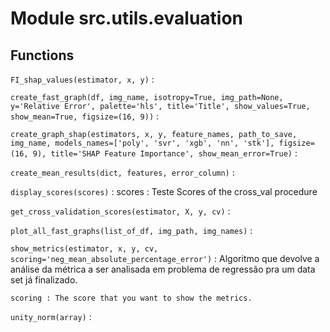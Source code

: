 Module src.utils.evaluation
===========================

Functions
---------

    
`FI_shap_values(estimator, x, y)`
:   

    
`create_fast_graph(df, img_name, isotropy=True, img_path=None, y='Relative Error', palette='hls', title='Title', show_values=True, show_mean=True, figsize=(16, 9))`
:   

    
`create_graph_shap(estimators, x, y, feature_names, path_to_save, img_name, models_names=['poly', 'svr', 'xgb', 'nn', 'stk'], figsize=(16, 9), title='SHAP Feature Importance', show_mean_error=True)`
:   

    
`create_mean_results(dict, features, error_column)`
:   

    
`display_scores(scores)`
:   scores : Teste Scores of the cross_val procedure

    
`get_cross_validation_scores(estimator, X, y, cv)`
:   

    
`plot_all_fast_graphs(list_of_df, img_path, img_names)`
:   

    
`show_metrics(estimator, x, y, cv, scoring='neg_mean_absolute_percentage_error')`
:   Algoritmo que devolve a análise da métrica a ser analisada em problema
    de regressão pra um data set já finalizado.
    
    scoring : The score that you want to show the metrics.

    
`unity_norm(array)`
: